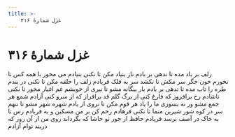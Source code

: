 ```yaml
---
title: >-
    غزل شمارهٔ ۳۱۶
---
```

# غزل شمارهٔ ۳۱۶

زلف بر باد مده تا ندهی بر بادم
ناز بنیاد مکن تا نکنی بنیادم
می مخور با همه کس تا نخورم خون جگر
سر مکش تا نکشد سر به فلک فریادم
زلف را حلقه مکن تا نکنی در بندم
طره را تاب مده تا ندهی بر بادم
یار بیگانه مشو تا نبری از خویشم
غم اغیار مخور تا نکنی ناشادم
رخ برافروز که فارغ کنی از برگ گلم
قد برافراز که از سرو کنی آزادم
شمع هر جمع مشو ور نه بسوزی ما را
یاد هر قوم مکن تا نروی از یادم
شهره شهر مشو تا ننهم سر در کوه
شور شیرین منما تا نکنی فرهادم
رحم کن بر من مسکین و به فریادم رس
تا به خاک در آصف نرسد فریادم
حافظ از جور تو حاشا که بگرداند روی
من از آن روز که دربند توام آزادم
